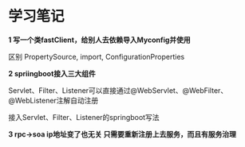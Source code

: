 # 学习笔记
**1 写一个类fastClient，给别人去依赖导入Myconfig并使用**

区别 PropertySource, import, ConfigurationProperties


**2 spriingboot接入三大组件**

Servlet、Filter、Listener可以直接通过@WebServlet、@WebFilter、@WebListener注解自动注册

接入Servlet、Filter、Listener的springboot写法

**3 rpc->soa ip地址变了也无关 只需要重新注册上去服务，而且有服务治理**




